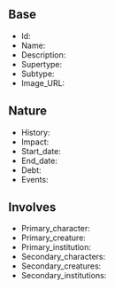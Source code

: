 ## Base
- <span class="text-field" data-tooltip="Text">Id</span>: 
- <span class="text-field" data-tooltip="Text">Name</span>: 
- <span class="text-field" data-tooltip="Text">Description</span>: 
- <span class="text-field" data-tooltip="Text">Supertype</span>: 
- <span class="text-field" data-tooltip="Text">Subtype</span>: 
- <span class="text-field" data-tooltip="Text">Image_URL</span>: 

## Nature
- <span class="text-field" data-tooltip="Text">History</span>: 
- <span class="text-field" data-tooltip="Text">Impact</span>: 
- <span class="number-field" data-tooltip="Number, max: 0">Start_date</span>: 
- <span class="number-field" data-tooltip="Number, max: 0">End_date</span>: 
- <span class="number-field" data-tooltip="Number, max: 0">Debt</span>: 
- <span class="multi-link-field" data-tooltip="Multi Event">Events</span>: 

## Involves
- <span class="link-field" data-tooltip="Single Character">Primary_character</span>: 
- <span class="link-field" data-tooltip="Single Creature">Primary_creature</span>: 
- <span class="link-field" data-tooltip="Single Institution">Primary_institution</span>: 
- <span class="multi-link-field" data-tooltip="Multi Character">Secondary_characters</span>: 
- <span class="multi-link-field" data-tooltip="Multi Creature">Secondary_creatures</span>: 
- <span class="multi-link-field" data-tooltip="Multi Institution">Secondary_institutions</span>: 

